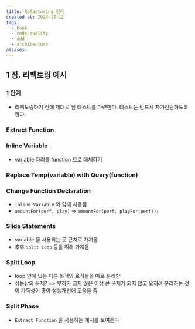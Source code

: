 ```yaml
---
title: Refactoring 정리
created at: 2024-12-12
tags:
  - book
  - code-quality
  - ddd
  - architecture
aliases:
---
```


## 1 장. 리팩토링 예시

### 1 단계

- 리팩토링하기 전에 제대로 된 테스트를 마련한다. 테스트는 반드시 자가진단하도록 한다.

### Extract Function

### Inline Variable

- variable 자리를 function 으로 대체하기

### Replace Temp(variable) with Query(function)

### Change Function Declaration

- `Inline Variable` 와 함께 사용됨
- `amountFor(perf, play)` => `amountFor(perf, playFor(perf));`

### Slide Statements

- variable 을 사용되는 곳 근처로 가져옴
- 추후 `Split Loop` 등을 위해 가져옴

### Split Loop

- loop 안에 있는 다른 목적의 로직들을 따로 분리함
- 성능상의 문제? => 부하가 크지 않은 이상 큰 문제가 되지 않고 오히려 분리하는 것이 가독성이 좋아 성능개선에 도움을 줌

### Split Phase

- `Extract Function` 을 사용하는 예시를 보여준다
